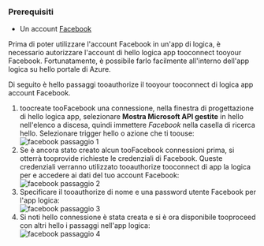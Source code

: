 ### <a name="prerequisites"></a>Prerequisiti
* Un account [Facebook](https://www.facebook.com/) 

Prima di poter utilizzare l'account Facebook in un'app di logica, è necessario autorizzare l'account di hello logica app tooconnect tooyour Facebook. Fortunatamente, è possibile farlo facilmente all'interno dell'app logica su hello portale di Azure. 

Di seguito è hello passaggi tooauthorize il tooyour tooconnect di logica app account Facebook.

1. toocreate tooFacebook una connessione, nella finestra di progettazione di hello logica app, selezionare **Mostra Microsoft API gestite** in hello nell'elenco a discesa, quindi immettere *Facebook* nella casella di ricerca hello. Selezionare trigger hello o azione che ti toouse:  
   ![facebook passaggio 1](./media/connectors-create-api-facebook/facebook-1.png)
2. Se è ancora stato creato alcun tooFacebook connessioni prima, si otterrà tooprovide richieste le credenziali di Facebook. Queste credenziali verranno utilizzato tooauthorize tooconnect di app la logica per e accedere ai dati del tuo account Facebook:  
   ![facebook passaggio 2](./media/connectors-create-api-facebook/facebook-2.png)
3. Specificare il tooauthorize di nome e una password utente Facebook per l'app logica:  
   ![facebook passaggio 3](./media/connectors-create-api-facebook/facebook-3.png)   
4. Si noti hello connessione è stata creata e si è ora disponibile tooproceed con altri hello i passaggi nell'app logica:  
   ![facebook passaggio 4](./media/connectors-create-api-facebook/facebook-4.png)   

